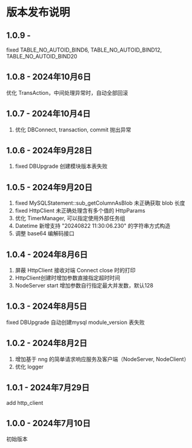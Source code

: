 # 版本发布说明

## 1.0.9 -

fixed TABLE_NO_AUTOID_BIND6, TABLE_NO_AUTOID_BIND12, TABLE_NO_AUTOID_BIND20

## 1.0.8 - 2024年10月6日

优化 TransAction，中间处理异常时，自动全部回滚

## 1.0.7 - 2024年10月4日

1. 优化 DBConnect, transaction, commit 抛出异常

## 1.0.6 - 2024年9月28日

1. fixed DBUpgrade 创建模块版本表失败

## 1.0.5 - 2024年9月20日

1. fixed MySQLStatement::sub_getColumnAsBlob 未正确获取 blob 长度
2. fixed HttpClient 未正确处理含有多个值的 HttpParams
3. 优化 TimerManager, 可以指定使用外部任务组
4. Datetime 新增支持 "20240822 11:30:06.230" 的字符串方式构造
5. 调整 base64 编解码接口

## 1.0.4 - 2024年8月6日

1. 屏蔽 HttpClient 接收对端 Connect close 时的打印
2. HttpClient创建时增加参数直接指定超时时间
3. NodeServer start 增加参数自行指定最大并发数，默认128

## 1.0.3 - 2024年8月5日

fixed DBUpgrade 自动创建mysql module_version 表失败

## 1.0.2 - 2024年8月2日

1. 增加基于 nng 的简单请求响应服务及客户端（NodeServer, NodeClient）
2. 优化 logger

## 1.0.1 - 2024年7月29日

add http_client

## 1.0.0 - 2024年7月10日

初始版本
